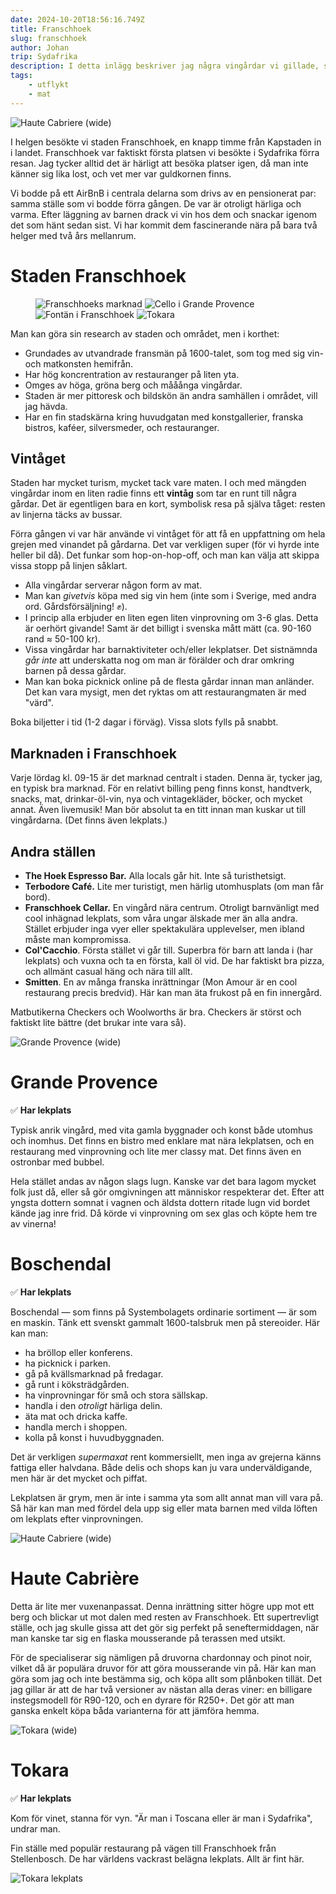 ```yaml
---
date: 2024-10-20T18:56:16.749Z
title: Franschhoek
slug: franschhoek
author: Johan
trip: Sydafrika
description: I detta inlägg beskriver jag några vingårdar vi gillade, samt tips om staden Franschhoek. Vinprovningar! Mat! Lekplatser!
tags:
    - utflykt
    - mat
---
```


![Haute Cabriere (wide)](/uploads/2024-10-20/haute-cabriere.jpg)

I helgen besökte vi staden Franschhoek, en knapp timme från Kapstaden in i landet. Franschhoek var faktiskt första platsen vi besökte i Sydafrika förra resan. Jag tycker alltid det är härligt att besöka platser igen, då man inte känner sig lika lost, och vet mer var guldkornen finns.

Vi bodde på ett AirBnB i centrala delarna som drivs av en pensionerat par: samma ställe som vi bodde förra gången. De var är otroligt härliga och varma. Efter läggning av barnen drack vi vin hos dem och snackar igenom det som hänt sedan sist. Vi har kommit dem fascinerande nära på bara två helger med två års mellanrum.

# Staden Franschhoek

<figure class="Gallery">
    <img src="/uploads/2024-10-20/bar.jpg" alt="Franschhoeks marknad" />
    <img src="/uploads/2024-10-20/cello.jpg" alt="Cello i Grande Provence" />
    <img src="/uploads/2024-10-20/fountain.jpg" alt="Fontän i Franschhoek" />
    <img src="/uploads/2024-10-20/path.jpg" alt="Tokara" />
</figure>

Man kan göra sin research av staden och området, men i korthet:

-   Grundades av utvandrade fransmän på 1600-talet, som tog med sig vin- och matkonsten hemifrån.
-   Har hög koncrentration av restauranger på liten yta.
-   Omges av höga, gröna berg och mååånga vingårdar.
-   Staden är mer pittoresk och bildskön än andra samhällen i området, vill jag hävda.
-   Har en fin stadskärna kring huvudgatan med konstgallerier, franska bistros, kaféer, silversmeder, och restauranger.

## Vintåget

Staden har mycket turism, mycket tack vare maten. I och med mängden vingårdar inom en liten radie finns ett **vintåg** som tar en runt till några gårdar. Det är egentligen bara en kort, symbolisk resa på själva tåget: resten av linjerna täcks av bussar.

Förra gången vi var här använde vi vintåget för att få en uppfattning om hela grejen med vinandet på gårdarna. Det var verkligen super (för vi hyrde inte heller bil då). Det funkar som hop-on-hop-off, och man kan välja att skippa vissa stopp på linjen såklart.

-   Alla vingårdar serverar någon form av mat.
-   Man kan _givetvis_ köpa med sig vin hem (inte som i Sverige, med andra ord. Gårdsförsäljning! ✊).
-   I princip alla erbjuder en liten egen liten vinprovning om 3-6 glas. Detta är oerhört givande! Samt är det billigt i svenska mått mätt (ca. 90-160 rand ≈ 50-100 kr).
-   Vissa vingårdar har barnaktiviteter och/eller lekplatser. Det sistnämnda _går inte_ att underskatta nog om man är förälder och drar omkring barnen på dessa gårdar.
-   Man kan boka picknick online på de flesta gårdar innan man anländer. Det kan vara mysigt, men det ryktas om att restaurangmaten är med "värd".

<div class="Notice">

Boka biljetter i tid (1-2 dagar i förväg). Vissa slots fylls på snabbt.

</div>

## Marknaden i Franschhoek

Varje lördag kl. 09-15 är det marknad centralt i staden. Denna är, tycker jag, en typisk bra marknad. För en relativt billing peng finns konst, handtverk, snacks, mat, drinkar-öl-vin, nya och vintagekläder, böcker, och mycket annat. Även livemusik! Man bör absolut ta en titt innan man kuskar ut till vingårdarna. (Det finns även lekplats.)

## Andra ställen

- **The Hoek Espresso Bar.** Alla locals går hit. Inte så turisthetsigt.
- **Terbodore Café.** Lite mer turistigt, men härlig utomhusplats (om man får bord).
- **Franschhoek Cellar.** En vingård nära centrum. Otroligt barnvänligt med cool inhägnad lekplats, som våra ungar älskade mer än alla andra. Stället erbjuder inga vyer eller spektakulära upplevelser, men ibland måste man kompromissa.
- **Col'Cacchio**. Första stället vi går till. Superbra för barn att landa i (har lekplats) och vuxna och ta en första, kall öl vid. De har faktiskt bra pizza, och allmänt casual häng och nära till allt.
- **Smitten**. En av många franska inrättningar (Mon Amour är en cool restaurang precis bredvid). Här kan man äta frukost på en fin innergård.

Matbutikerna Checkers och Woolworths är bra. Checkers är störst och faktiskt lite bättre (det brukar inte vara så).

![Grande Provence (wide)](/uploads/2024-10-20/grande-provence.jpg)

# Grande Provence

✅ **Har lekplats**

Typisk anrik vingård, med vita gamla byggnader och konst både utomhus och inomhus. Det finns en bistro med enklare mat nära lekplatsen, och en restaurang med vinprovning och lite mer classy mat. Det finns även en ostronbar med bubbel.

Hela stället andas av någon slags lugn. Kanske var det bara lagom mycket folk just då, eller så gör omgivningen att människor respekterar det. Efter att yngsta dottern somnat i vagnen och äldsta dottern ritade lugn vid bordet kände jag inre frid. Då körde vi vinprovning om sex glas och köpte hem tre av vinerna!

# Boschendal

✅ **Har lekplats**

Boschendal — som finns på Systembolagets ordinarie sortiment — är som en maskin. Tänk ett svenskt gammalt 1600-talsbruk men på stereoider. Här kan man:

-   ha bröllop eller konferens.
-   ha picknick i parken.
-   gå på kvällsmarknad på fredagar.
-   gå runt i köksträdgården.
-   ha vinprovningar för små och stora sällskap.
-   handla i den _otroligt_ härliga delin.
-   äta mat och dricka kaffe.
-   handla merch i shoppen.
-   kolla på konst i huvudbyggnaden.

Det är verkligen _supermaxat_ rent kommersiellt, men inga av grejerna känns fattiga eller halvdana. Både delis och shops kan ju vara underväldigande, men här är det mycket och piffat.

Lekplatsen är grym, men är inte i samma yta som allt annat man vill vara på. Så här kan man med fördel dela upp sig eller mata barnen med vilda löften om lekplats efter vinprovningen.

![Haute Cabriere (wide)](/uploads/2024-10-20/haute-cabriere-bw.jpg)

# Haute Cabrière

Detta är lite mer vuxenanpassat. Denna inrättning sitter högre upp mot ett berg och blickar ut mot dalen med resten av Franschhoek. Ett supertrevligt ställe, och jag skulle gissa att det gör sig perfekt på seneftermiddagen, när man kanske tar sig en flaska mousserande på terassen med utsikt.

För de specialiserar sig nämligen på druvorna chardonnay och pinot noir, vilket då är populära druvor för att göra mousserande vin på. Här kan man göra som jag och inte bestämma sig, och köpa allt som plånboken tillät. Det jag gillar är att de har två versioner av nästan alla deras viner: en billigare instegsmodell för R90-120, och en dyrare för R250+. Det gör att man ganska enkelt köpa båda varianterna för att jämföra hemma.

![Tokara (wide)](/uploads/2024-10-20/tokara.jpg)

# Tokara

✅ **Har lekplats**

Kom för vinet, stanna för vyn. "Är man i Toscana eller är man i Sydafrika", undrar man.

Fin ställe med populär restaurang på vägen till Franschhoek från Stellenbosch. De har världens vackrast belägna lekplats. Allt är fint här.

![Tokara lekplats](/uploads/2024-10-20/playground.jpg)
